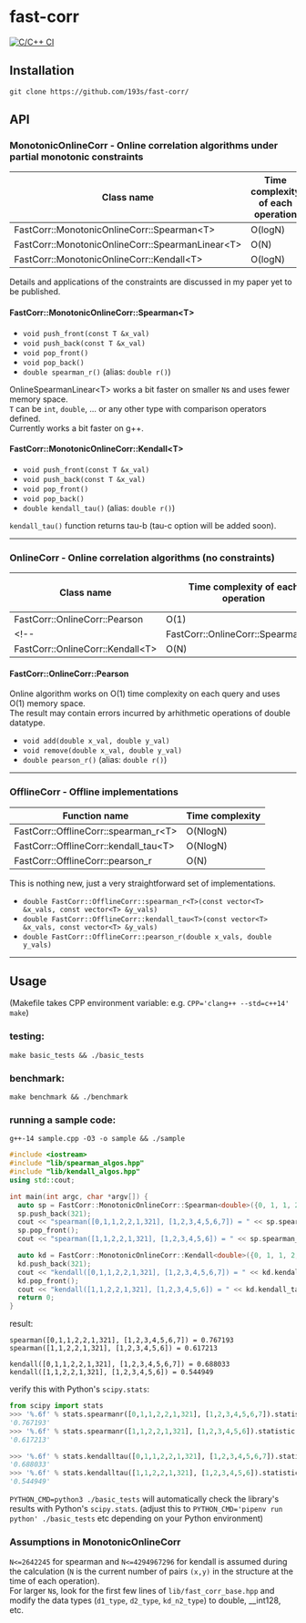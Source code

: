 # fast-corr
[![C/C++ CI](https://github.com/193s/fast-corr/actions/workflows/c-cpp.yml/badge.svg)](https://github.com/193s/fast-corr/actions/workflows/c-cpp.yml)  

## Installation
`git clone https://github.com/193s/fast-corr/`

## API
### MonotonicOnlineCorr - Online correlation algorithms under partial monotonic constraints
| Class name | Time complexity of each operation |
| ---- | ---- |
| FastCorr::MonotonicOnlineCorr::Spearman\<T\>       | O(logN) |
| FastCorr::MonotonicOnlineCorr::SpearmanLinear\<T\> | O(N)    |
| FastCorr::MonotonicOnlineCorr::Kendall\<T\>        | O(logN) |

Details and applications of the constraints are discussed in my paper yet to be published.
#### FastCorr::MonotonicOnlineCorr::Spearman\<T\>
- `void push_front(const T &x_val)`
- `void push_back(const T &x_val)`
- `void pop_front()`
- `void pop_back()`
- `double spearman_r()` (alias: `double r()`)

OnlineSpearmanLinear\<T\> works a bit faster on smaller `N`s and uses fewer memory space.  
`T` can be `int`, `double`, ... or any other type with comparison operators defined.  
Currently works a bit faster on g++.  

#### FastCorr::MonotonicOnlineCorr::Kendall\<T\>
- `void push_front(const T &x_val)`
- `void push_back(const T &x_val)`
- `void pop_front()`
- `void pop_back()`
- `double kendall_tau()` (alias: `double r()`)  

`kendall_tau()` function returns tau-b (tau-c option will be added soon).

----------------

### OnlineCorr - Online correlation algorithms (no constraints)
| Class name | Time complexity of each operation | Overall memory use |
| ---- | ---- | ---- |
| FastCorr::OnlineCorr::Pearson | O(1) | O(1) |
<!--| FastCorr::OnlineCorr::Spearman\<T\> | O(logN) |
| FastCorr::OnlineCorr::Kendall\<T\> | O(N) |-->

#### FastCorr::OnlineCorr::Pearson
Online algorithm works on O(1) time complexity on each query and uses O(1) memory space.  
The result may contain errors incurred by arhithmetic operations of double datatype.  
  - `void add(double x_val, double y_val)`
  - `void remove(double x_val, double y_val)`
  - `double pearson_r()` (alias: `double r()`)

----------------

### OfflineCorr - Offline implementations
| Function name | Time complexity |
| ---- | ---- |
| FastCorr::OfflineCorr::spearman\_r\<T\>  | O(NlogN) |
| FastCorr::OfflineCorr::kendall\_tau\<T\> | O(NlogN) |
| FastCorr::OfflineCorr::pearson\_r        | O(N)     |

This is nothing new, just a very straightforward set of implementations.  
- `double FastCorr::OfflineCorr::spearman_r<T>(const vector<T> &x_vals, const vector<T> &y_vals)`
- `double FastCorr::OfflineCorr::kendall_tau<T>(const vector<T> &x_vals, const vector<T> &y_vals)`
- `double FastCorr::OfflineCorr::pearson_r(double x_vals, double y_vals)`

----------------

## Usage
(Makefile takes CPP environment variable: e.g. `CPP='clang++ --std=c++14' make`)

### testing:
`make basic_tests && ./basic_tests`  

### benchmark:
`make benchmark && ./benchmark`  
<!--
- `./a.out r <<< "20000 1000"` : testing on randomized sequence without duplicate values, T=20000, N=1000
- `./a.out d <<< "20000 1000"` : testing on randomized sequence with duplicate values, T=20000, N=1000
-->

### running a sample code:
`g++-14 sample.cpp -O3 -o sample && ./sample`  
```c++
#include <iostream>
#include "lib/spearman_algos.hpp"
#include "lib/kendall_algos.hpp"
using std::cout;

int main(int argc, char *argv[]) {
  auto sp = FastCorr::MonotonicOnlineCorr::Spearman<double>({0, 1, 1, 2, 2, 1});
  sp.push_back(321);
  cout << "spearman([0,1,1,2,2,1,321], [1,2,3,4,5,6,7]) = " << sp.spearman_r() << "\n";
  sp.pop_front();
  cout << "spearman([1,1,2,2,1,321], [1,2,3,4,5,6]) = " << sp.spearman_r() << "\n";

  auto kd = FastCorr::MonotonicOnlineCorr::Kendall<double>({0, 1, 1, 2, 2, 1});
  kd.push_back(321);
  cout << "kendall([0,1,1,2,2,1,321], [1,2,3,4,5,6,7]) = " << kd.kendall_tau() << "\n";
  kd.pop_front();
  cout << "kendall([1,1,2,2,1,321], [1,2,3,4,5,6]) = " << kd.kendall_tau() << "\n";
  return 0;
}
```

result:
```
spearman([0,1,1,2,2,1,321], [1,2,3,4,5,6,7]) = 0.767193
spearman([1,1,2,2,1,321], [1,2,3,4,5,6]) = 0.617213

kendall([0,1,1,2,2,1,321], [1,2,3,4,5,6,7]) = 0.688033
kendall([1,1,2,2,1,321], [1,2,3,4,5,6]) = 0.544949
```

verify this with Python's `scipy.stats`:
```python
from scipy import stats
>>> '%.6f' % stats.spearmanr([0,1,1,2,2,1,321], [1,2,3,4,5,6,7]).statistic
'0.767193'
>>> '%.6f' % stats.spearmanr([1,1,2,2,1,321], [1,2,3,4,5,6]).statistic
'0.617213'

>>> '%.6f' % stats.kendalltau([0,1,1,2,2,1,321], [1,2,3,4,5,6,7]).statistic
'0.688033'
>>> '%.6f' % stats.kendalltau([1,1,2,2,1,321], [1,2,3,4,5,6]).statistic
'0.544949'
```

`PYTHON_CMD=python3 ./basic_tests` will automatically check the library's results with Python's `scipy.stats`. (adjust this to `PYTHON_CMD='pipenv run python' ./basic_tests` etc depending on your Python environment)

### Assumptions in MonotonicOnlineCorr
`N<=2642245` for spearman and `N<=4294967296` for kendall is assumed during the calculation (`N` is the current number of pairs `(x,y)` in the structure at the time of each operation).  
For larger `N`s, look for the first few lines of `lib/fast_corr_base.hpp` and modify the data types (`d1_type`, `d2_type`, `kd_n2_type`) to double, \_\_int128, etc.  

